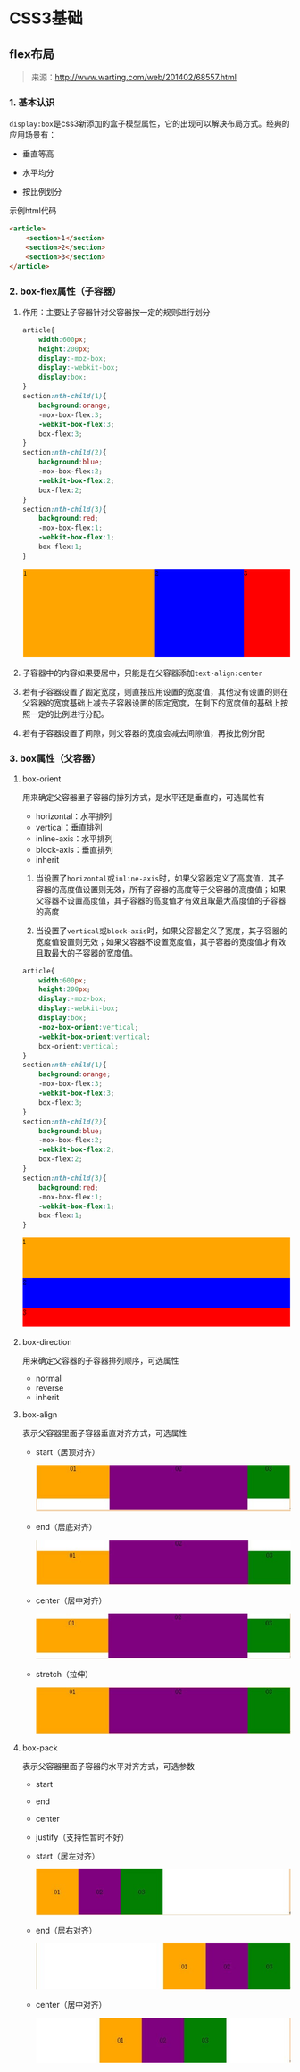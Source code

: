 # CSS3基础

## flex布局

> 来源：http://www.warting.com/web/201402/68557.html

### 1. 基本认识

`display:box`是css3新添加的盒子模型属性，它的出现可以解决布局方式。经典的应用场景有：

* 垂直等高

* 水平均分

* 按比例划分

示例html代码

```html
<article>
    <section>1</section>
    <section>2</section>
    <section>3</section>
</article>
```

### 2. box-flex属性（子容器）

1. 作用：主要让子容器针对父容器按一定的规则进行划分

    ```css
    article{
        width:600px;
        height:200px;
        display:-moz-box;
        display:-webkit-box;
        display:box;
    }
    section:nth-child(1){
        background:orange;
        -mox-box-flex:3;
        -webkit-box-flex:3;
        box-flex:3;
    }
    section:nth-child(2){
        background:blue;
        -mox-box-flex:2;
        -webkit-box-flex:2;
        box-flex:2;
    }
    section:nth-child(3){
        background:red;
        -mox-box-flex:1;
        -webkit-box-flex:1;
        box-flex:1;
    }
    ```

    ![box-flex](./img/box-flex.png)

2. 子容器中的内容如果要居中，只能是在父容器添加`text-align:center`

3. 若有子容器设置了固定宽度，则直接应用设置的宽度值，其他没有设置的则在父容器的宽度基础上减去子容器设置的固定宽度，在剩下的宽度值的基础上按照一定的比例进行分配。

4. 若有子容器设置了间隙，则父容器的宽度会减去间隙值，再按比例分配

### 3. box属性（父容器）

1. box-orient

    用来确定父容器里子容器的排列方式，是水平还是垂直的，可选属性有

    * horizontal：水平排列
    * vertical：垂直排列
    * inline-axis：水平排列
    * block-axis：垂直排列
    * inherit

    1. 当设置了`horizontal`或`inline-axis`时，如果父容器定义了高度值，其子容器的高度值设置则无效，所有子容器的高度等于父容器的高度值；如果父容器不设置高度值，其子容器的高度值才有效且取最大高度值的子容器的高度
    
    2. 当设置了`vertical`或`block-axis`时，如果父容器定义了宽度，其子容器的宽度值设置则无效；如果父容器不设置宽度值，其子容器的宽度值才有效且取最大的子容器的宽度值。

    ```css
    article{
        width:600px;
        height:200px;
        display:-moz-box;
        display:-webkit-box;
        display:box;
        -moz-box-orient:vertical;
        -webkit-box-orient:vertical;
        box-orient:vertical;
    }
    section:nth-child(1){
        background:orange;
        -mox-box-flex:3;
        -webkit-box-flex:3;
        box-flex:3;
    }
    section:nth-child(2){
        background:blue;
        -mox-box-flex:2;
        -webkit-box-flex:2;
        box-flex:2;
    }
    section:nth-child(3){
        background:red;
        -mox-box-flex:1;
        -webkit-box-flex:1;
        box-flex:1;
    }
    ```

    ![box-orient-vertical](./img/box-orient-vertical.png)

2. box-direction

    用来确定父容器的子容器排列顺序，可选属性

    * normal
    * reverse
    * inherit

3. box-align

    表示父容器里面子容器垂直对齐方式，可选属性

    * start（居顶对齐）

        ![box-align-start](./img/box-align-start.jpg)

    * end（居底对齐）

        ![box-align-end](./img/box-align-end.jpg)

    * center（居中对齐）

        ![box-align-center](./img/box-align-center.jpg)

    * stretch（拉伸）

        ![box-align-stretch](./img/box-align-stretch.jpg)

4. box-pack

    表示父容器里面子容器的水平对齐方式，可选参数

    * start
    * end
    * center
    * justify（支持性暂时不好）
    
    * start（居左对齐）

        ![box-pack-start](./img/box-pack-start.jpg)

    * end（居右对齐）

        ![box-pack-end](./img/box-pack-end.jpg)

    * center（居中对齐）

        ![box-pack-center](./img/box-pack-center.jpg)
